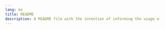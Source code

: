```yaml
---
lang: ms
title: README
description: A README file with the intention of informing the usage of this folder, which translates the english language of the original file to the language of Malay, code = ms
---
```


